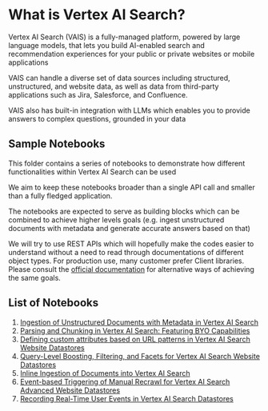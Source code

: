 # What is Vertex AI Search?

Vertex AI Search (VAIS) is a fully-managed platform, powered by large language models, that lets you build AI-enabled search and recommendation experiences for your public or private websites or mobile applications

VAIS can handle a diverse set of data sources including structured, unstructured, and website data, as well as data from third-party applications such as Jira, Salesforce, and Confluence.

VAIS also has built-in integration with LLMs which enables you to provide answers to complex questions, grounded in your data

## Sample Notebooks

This folder contains a series of notebooks to demonstrate how different functionalities within Vertex AI Search can be used

We aim to keep these notebooks broader than a single API call and smaller than a fully fledged application.

The notebooks are expected to serve as building blocks which can be combined to achieve higher levels goals (e.g. ingest unstructured documents with metadata and generate accurate answers based on that)

We will try to use REST APIs which will hopefully make the codes easier to understand without a need to read through documentations of different object types. For production use, many customer prefer Client libraries. Please consult the [official documentation](https://cloud.google.com/generative-ai-app-builder/docs/apis) for alternative ways of achieving the same goals.

## List of Notebooks

1. [Ingestion of Unstructured Documents with Metadata in Vertex AI Search](./ingesting_unstructured_documents_with_metadata.ipynb)
2. [Parsing and Chunking in Vertex AI Search: Featuring BYO Capabilities](./parsing_and_chunking_with_BYO.ipynb)
3. [Defining custom attributes based on URL patterns in Vertex AI Search Website Datastores](./custom_attributes_by_url_pattern.ipynb)
4. [Query-Level Boosting, Filtering, and Facets for Vertex AI Search Website Datastores](./query_level_boosting_filtering_and_facets.ipynb)
5. [Inline Ingestion of Documents into Vertex AI Search](./inline_ingestion_of_documents.ipynb)
6. [Event-based Triggering of Manual Recrawl for Vertex AI Search Advanced Website Datastores](./manual_recrawl_urls_with_trigger.ipynb)
7. [Recording Real-Time User Events in Vertex AI Search Datastores](./record_user_events.ipynb)



